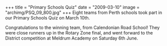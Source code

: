 +++
title = "Primary Schools Quiz"
date = "2009-03-10"
image = "archimg/PSQ_09_800.jpg"
+++
Eight teams from Perth schools took part in our Primary Schools Quiz on March 10th.

Congratulations to the winning team, from Calendonian Road School! They were close runners up in the Rotary Zone final, and went forward to the District competition at Meldrum Academy on Saturday 6th June.